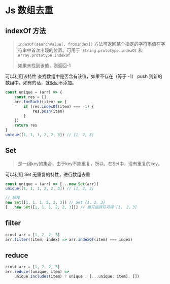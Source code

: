 # Js 数组去重

## indexOf 方法

> `indexOf(searchValue[, fromIndex])`  方法可返回某个指定的字符串值在字符串中首次出现的位置。可用于` String.prototype.indexOf` 和 `Array.prototype.indexOf`
>
> 如果未找到该值，则返回-1

可以利用该特性 查找数组中是否含有该值，如果不存在（等于 -1） push 到新的数组中，如有的话，就返回不添加。

```js
const unique = (arr) => {
    const res = []
    arr.forEach((item) => {
        if (res.indexOf(item) === -1) {
			res.push(item)            
        }
    })
    return res
}
unique([1, 1, 1, 2, 2, 3]) // [1, 2, 3]
```



## Set

> 是一组key的集合，由于key不能重复，所以，在Set中，没有重复的key。

可以利用 Set 无重复的特性，进行数组去重

``` js
const unique = (arr) => [...new Set(arr)]
unique([1, 1, 1, 2, 2, 3]) // [1, 2, 3]

// 解释
new Set([1, 1, 1, 2, 2, 3]) // Set {1, 2, 3}
[...new Set([1, 1, 1, 2, 2, 3])] // 展开运算符可得 [1， 2，3]
```



## filter

```js
cinst arr = [1, 2, 2, 3]
arr.filter((item, index) => arr.indexOf(item) === index)
```



## reduce

```js
cinst arr = [1, 2, 2, 3]
arr.reduce((unique, item) => 
	unique.includes(item) ? unique : [...unique, item], [])
```

